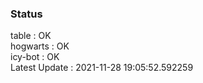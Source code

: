 ### Status


table : OK  
hogwarts : OK  
icy-bot : OK  
Latest Update : 2021-11-28 19:05:52.592259

